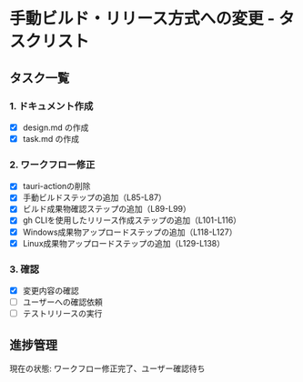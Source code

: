 # 手動ビルド・リリース方式への変更 - タスクリスト

## タスク一覧

### 1. ドキュメント作成
- [x] design.md の作成
- [x] task.md の作成

### 2. ワークフロー修正
- [x] tauri-actionの削除
- [x] 手動ビルドステップの追加（L85-L87）
- [x] ビルド成果物確認ステップの追加（L89-L99）
- [x] gh CLIを使用したリリース作成ステップの追加（L101-L116）
- [x] Windows成果物アップロードステップの追加（L118-L127）
- [x] Linux成果物アップロードステップの追加（L129-L138）

### 3. 確認
- [x] 変更内容の確認
- [ ] ユーザーへの確認依頼
- [ ] テストリリースの実行

## 進捗管理

現在の状態: ワークフロー修正完了、ユーザー確認待ち
